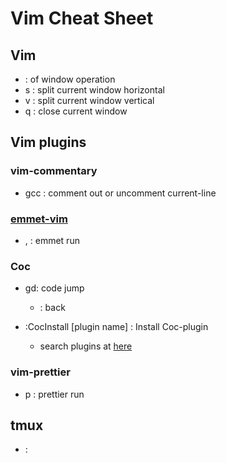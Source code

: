 # Vim Cheat Sheet

## Vim

- <c-w> : <prefix> of window operation
- <c-w>s : split current window horizontal
- <c-w>v : split current window vertical
- <c-w>q : close current window

## Vim plugins

### vim-commentary

- gcc : comment out or uncomment current-line

### [emmet-vim](https://raw.githubusercontent.com/mattn/emmet-vim/master/TUTORIAL)

- <C-y>, : emmet run

### Coc

- gd: code jump

  - <c-o>: back

- :CocInstall [plugin name] : Install Coc-plugin
  - search plugins at [here](https://www.npmjs.com/search?q=keywords%3Acoc.nvim)

### vim-prettier

- <leader>p : prettier run

## tmux

- <C-q> : <prefix>
